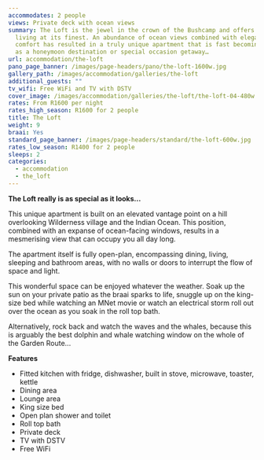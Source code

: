 ```yaml
---
accommodates: 2 people
views: Private deck with ocean views
summary: The Loft is the jewel in the crown of the Bushcamp and offers open plan
  living at its finest. An abundance of ocean views combined with elegant
  comfort has resulted in a truly unique apartment that is fast becoming popular
  as a honeymoon destination or special occasion getaway…
url: accommodation/the-loft
pano_page_banner: /images/page-headers/pano/the-loft-1600w.jpg
gallery_path: /images/accommodation/galleries/the-loft
additional_guests: ""
tv_wifi: Free WiFi and TV with DSTV
cover_image: /images/accommodation/galleries/the-loft/the-loft-04-480w.jpg
rates: From R1600 per night
rates_high_season: R1600 for 2 people
title: The Loft
weight: 9
braai: Yes
standard_page_banner: /images/page-headers/standard/the-loft-600w.jpg
rates_low_season: R1400 for 2 people
sleeps: 2
categories:
  - accommodation
  - the_loft
---
```

**The Loft really is as special as it looks…**

This unique apartment is built on an elevated vantage point on a hill overlooking Wilderness village and the Indian Ocean. This position, combined with an expanse of ocean-facing windows, results in a mesmerising view that can occupy you all day long.

The apartment itself is fully open-plan, encompassing dining, living, sleeping and bathroom areas, with no walls or doors to interrupt the flow of space and light.

This wonderful space can be enjoyed whatever the weather. Soak up the sun on your private patio as the braai sparks to life, snuggle up on the king-size bed while watching an MNet movie or watch an electrical storm roll out over the ocean as you soak in the roll top bath. 

Alternatively, rock back and watch the waves and the whales, because this is arguably the best dolphin and whale watching window on the whole of the Garden Route... 

**Features**

* Fitted kitchen with fridge, dishwasher, built in stove, microwave, toaster, kettle
* Dining area
* Lounge area
* King size bed
* Open plan shower and toilet
* Roll top bath
* Private deck
* TV with DSTV
* Free WiFi